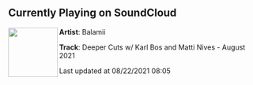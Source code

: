 ## Currently Playing on SoundCloud

[<img align="left" width="100" src="https://i1.sndcdn.com/artworks-d2ujnwuLqE9fJcOc-jn4eWg-t500x500.jpg">](https://soundcloud.com/balamii/deeper-cuts-w-karl-bos-and-matti-nives-august-2021)

**Artist**: Balamii 

**Track**: Deeper Cuts w/ Karl Bos and Matti Nives - August 2021

Last updated at 08/22/2021 08:05
